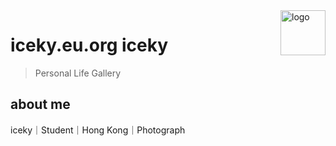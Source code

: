 <img src="https://imgur.lzmun.com/picgo/20200124123627.jpg" alt="logo" width="72" height="72" align="right" />

# iceky.eu.org iceky

> Personal Life Gallery


## about me

iceky｜Student｜Hong Kong｜Photograph

